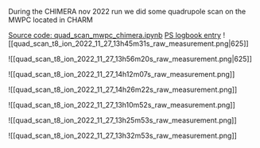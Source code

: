During the CHIMERA nov 2022 run we did some quadrupole scan on the MWPC located in CHARM

[Source code: quad_scan_mwpc_chimera.ipynb](https://gitlab.cern.ch/eljohnso/acc-models-tls-eliott-fork/-/blob/EliottBranch/ps_extraction/f61t8/quad_scan_mwpc_chimera.ipynb)
[PS logbook entry](https://be-op-logbook.web.cern.ch/elogbook-server/GET/showEventInLogbook/3659020)
![[quad_scan_t8_ion_2022_11_27_13h45m31s_raw_measurement.png|625]]

![[quad_scan_t8_ion_2022_11_27_13h56m20s_raw_measurement.png|625]]

![[quad_scan_t8_ion_2022_11_27_14h12m07s_raw_measurement.png]]

![[quad_scan_t8_ion_2022_11_27_14h26m22s_raw_measurement.png]]

![[quad_scan_t8_ion_2022_11_27_13h10m52s_raw_measurement.png]]

![[quad_scan_t8_ion_2022_11_27_13h25m53s_raw_measurement.png]]

![[quad_scan_t8_ion_2022_11_27_13h32m53s_raw_measurement.png]]